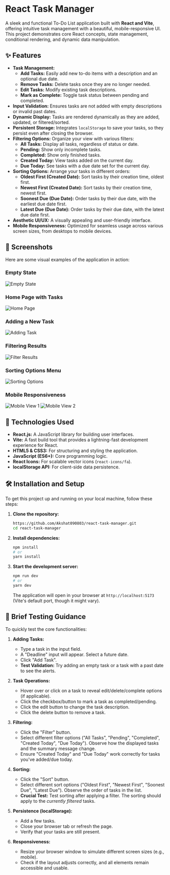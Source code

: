 # React Task Manager

A sleek and functional To-Do List application built with **React and Vite**, offering intuitive task management with a beautiful, mobile-responsive UI. This project demonstrates core React concepts, state management, conditional rendering, and dynamic data manipulation.

## ✨ Features

* **Task Management:**
    * **Add Tasks:** Easily add new to-do items with a description and an optional due date.
    * **Remove Tasks:** Delete tasks once they are no longer needed.
    * **Edit Tasks:** Modify existing task descriptions.
    * **Mark as Complete:** Toggle task status between pending and completed.
* **Input Validation:** Ensures tasks are not added with empty descriptions or invalid past dates.
* **Dynamic Display:** Tasks are rendered dynamically as they are added, updated, or filtered/sorted.
* **Persistent Storage:** Integrates `localStorage` to save your tasks, so they persist even after closing the browser.
* **Filtering Options:** Organize your view with various filters:
    * **All Tasks:** Display all tasks, regardless of status or date.
    * **Pending:** Show only incomplete tasks.
    * **Completed:** Show only finished tasks.
    * **Created Today:** View tasks added on the current day.
    * **Due Today:** See tasks with a due date set for the current day.
* **Sorting Options:** Arrange your tasks in different orders:
    * **Oldest First (Created Date):** Sort tasks by their creation time, oldest first.
    * **Newest First (Created Date):** Sort tasks by their creation time, newest first.
    * **Soonest Due (Due Date):** Order tasks by their due date, with the earliest due date first.
    * **Latest Due (Due Date):** Order tasks by their due date, with the latest due date first.
* **Aesthetic UI/UX:** A visually appealing and user-friendly interface.
* **Mobile Responsiveness:** Optimized for seamless usage across various screen sizes, from desktops to mobile devices.

## 📸 Screenshots

Here are some visual examples of the application in action:

### Empty State
![Empty State](empty.png)

### Home Page with Tasks
![Home Page](home.png)

### Adding a New Task
![Adding Task](Add.png)

### Filtering Results
![Filter Results](filter.png)

### Sorting Options Menu
![Sorting Options](sortMenu.png)

### Mobile Responsiveness
![Mobile View 1](resp-1.png)
![Mobile View 2](resp-2.png)

## 🚀 Technologies Used

* **React.js:** A JavaScript library for building user interfaces.
* **Vite:** A fast build tool that provides a lightning-fast development experience for React.
* **HTML5 & CSS3:** For structuring and styling the application.
* **JavaScript (ES6+):** Core programming logic.
* **React Icons:** For scalable vector icons (`react-icons/fa`).
* **localStorage API:** For client-side data persistence.

## 🛠️ Installation and Setup

To get this project up and running on your local machine, follow these steps:

1.  **Clone the repository:**
    ```bash
    https://github.com/Akshat090803/react-task-manager.git
    cd react-task-manager
    ```

2.  **Install dependencies:**
    ```bash
    npm install
    # or
    yarn install
    ```

3.  **Start the development server:**
    ```bash
    npm run dev
    # or
    yarn dev
    ```

    The application will open in your browser at `http://localhost:5173` (Vite's default port, though it might vary).

## 🧪 Brief Testing Guidance

To quickly test the core functionalities:

1.  **Adding Tasks:**
    * Type a task in the input field.
    * A "Deadline" input will appear. Select a future date.
    * Click "Add Task".
    * **Test Validation:** Try adding an empty task or a task with a past date to see the alerts.

2.  **Task Operations:**
    * Hover over or click on a task to reveal edit/delete/complete options (if applicable).
    * Click the checkbox/button to mark a task as completed/pending.
    * Click the edit button to change the task description.
    * Click the delete button to remove a task.

3.  **Filtering:**
    * Click the "Filter" button.
    * Select different filter options ("All Tasks", "Pending", "Completed", "Created Today", "Due Today"). Observe how the displayed tasks and the summary message change.
    * Ensure "Created Today" and "Due Today" work correctly for tasks you've added/due today.

4.  **Sorting:**
    * Click the "Sort" button.
    * Select different sort options ("Oldest First", "Newest First", "Soonest Due", "Latest Due"). Observe the order of tasks in the list.
    * **Crucial Test:** Test sorting after applying a filter. The sorting should apply to the *currently filtered* tasks.

5.  **Persistence (localStorage):**
    * Add a few tasks.
    * Close your browser tab or refresh the page.
    * Verify that your tasks are still present.

6.  **Responsiveness:**
    * Resize your browser window to simulate different screen sizes (e.g., mobile).
    * Check if the layout adjusts correctly, and all elements remain accessible and usable.

